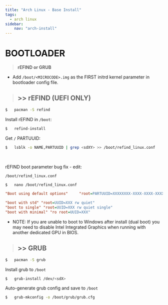 ```yaml
---
title: "Arch Linux - Base Install"
tags:
  - arch linux
sidebar:
    nav: "arch-install"
---
```


# BOOTLOADER

> __rEFIND or GRUB__

* Add `/boot/<MICROCODE>.img` as the FIRST initrd kernel parameter in bootloader config file.

> ## >> rEFIND (UEFI ONLY)

```sh
$   pacman -S refind
```

Install rEFIND in `/boot`:
```sh
$   refind-install
```

Get `/` PARTUUID:
```sh
$   lsblk -o NAME,PARTUUID | grep <sdXY> >> /boot/refind_linux.conf
```

<br>

rEFIND boot parameter bug fix - edit:

`/boot/refind_linux.conf`
```sh
$   nano /boot/refind_linux.conf
```

```ini
"Boot using default options"     "root=PARTUUID=XXXXXXXX-XXXX-XXXX-XXXX-XXXXXXXXXXXX rw add_efi_memmap"

"boot with std" "root=UUID=XXX rw quiet"
"boot to single" "root=UUID=XXX rw quiet single"
"boot with minimal" "ro root=UUID=XXX"
```

* NOTE: If you are unable to boot to Windows after install (dual boot) you may need to disable Intel Integrated Graphics when running with another dedicated GPU in BIOS.

> ## >> GRUB

```sh
$   pacman -S grub
```

Install grub to `/boot`
```sh
$   grub-install /dev/<sdX>
```

Auto-generate grub config and save to `/boot`
```sh
$   grub-mkconfig -o /boot/grub/grub.cfg
```
